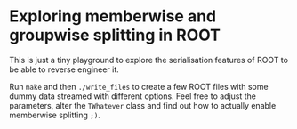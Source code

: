 # Exploring memberwise and groupwise splitting in ROOT

This is just a tiny playground to explore the serialisation features of ROOT
to be able to reverse engineer it.

Run `make` and then `./write_files` to create a few ROOT files with some
dummy data streamed with different options. Feel free to adjust the parameters,
alter the `TWhatever` class and find out how to actually enable memberwise
splitting `;)`.
